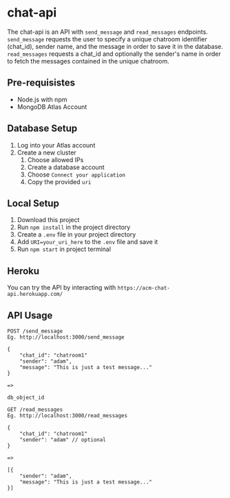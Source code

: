 # chat-api
The chat-api is an API with `send_message` and `read_messages` endpoints. `send_message` requests the user to specify a unique chatroom identifier (chat_id), sender name, and the message in order to save it in the database. `read_messages` requests a chat_id and optionally the sender's name in order to fetch the messages contained in the unique chatroom.
## Pre-requisistes
* Node.js with npm
* MongoDB Atlas Account
## Database Setup
1. Log into your Atlas account
2. Create a new cluster
    1. Choose allowed IPs
    2. Create a database account
    3. Choose `Connect your application`
    4. Copy the provided `uri`
## Local Setup
1. Download this project
2. Run `npm install` in the project directory
3. Create a `.env` file in your project directory
4. Add `URI=your_uri_here` to the `.env` file and save it
5. Run `npm start` in project terminal
## Heroku
You can try the API by interacting with `https://acm-chat-api.herokuapp.com/`
## API Usage
```
POST /send_message
Eg. http://localhost:3000/send_message

{
    "chat_id": "chatroom1"
    "sender": "adam",
    "message": "This is just a test message..."
}

=>

db_object_id

```
```
GET /read_messages
Eg. http://localhost:3000/read_messages

{
    "chat_id": "chatroom1"
    "sender": "adam" // optional
}

=>

[{
    "sender": "adam",
    "message": "This is just a test message..."
}]

```
